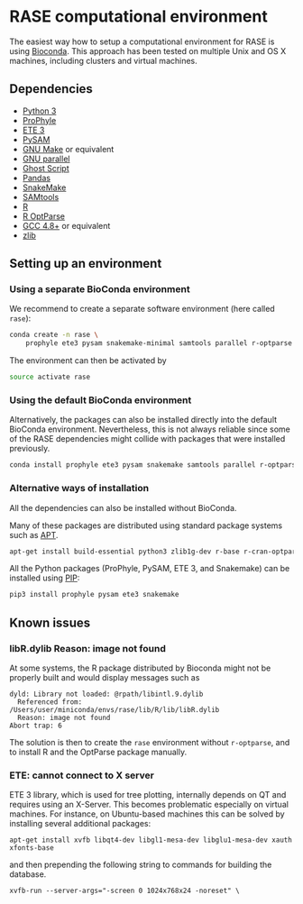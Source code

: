 # RASE computational environment

The easiest way how to setup a computational environment for RASE is using
[Bioconda](https://bioconda.github.io/). This approach has been tested on
multiple Unix and OS X machines, including clusters and virtual machines.

## Dependencies

* [Python 3](https://www.python.org/downloads/)
* [ProPhyle](http://prophyle.github.io)
* [ETE 3](http://etetoolkit.org/)
* [PySAM](https://github.com/pysam-developers/pysam)
* [GNU Make](https://www.gnu.org/software/make/) or equivalent
* [GNU parallel](https://www.gnu.org/software/parallel/)
* [Ghost Script](https://www.ghostscript.com/)
* [Pandas](https://pandas.pydata.org/)
* [SnakeMake](https://snakemake.readthedocs.io)
* [SAMtools](http://www.htslib.org/)
* [R](https://www.r-project.org/)
* [R OptParse](https://cran.r-project.org/web/packages/optparse/)
* [GCC 4.8+](https://gcc.gnu.org/) or equivalent
* [zlib](https://zlib.net/)


## Setting up an environment

### Using a separate BioConda environment

We recommend to create a separate software environment (here called `rase`):

```bash
conda create -n rase \
	prophyle ete3 pysam snakemake-minimal samtools parallel r-optparse pandas
```

The environment can then be activated by

```bash
source activate rase
```

### Using the default BioConda environment

Alternatively, the packages can also be installed directly into the default
BioConda environment. Nevertheless, this is not always reliable since some of
the RASE dependencies might collide with packages that were installed
previously.

```bash
conda install prophyle ete3 pysam snakemake samtools parallel r-optparse
```

### Alternative ways of installation

All the dependencies can also be installed without BioConda.

Many of these packages are distributed using standard package systems such as
[APT](https://wiki.debian.org/Apt).

```bash
apt-get install build-essential python3 zlib1g-dev r-base r-cran-optparse ghostscript
```

All the Python packages (ProPhyle, PySAM, ETE 3, and Snakemake) can be
installed using [PIP](https://pypi.org/project/pip/):

```bash
pip3 install prophyle pysam ete3 snakemake
```


## Known issues

### libR.dylib Reason: image not found

At some systems, the R package distributed by Bioconda might not be properly
built and would display messages such as

```
dyld: Library not loaded: @rpath/libintl.9.dylib
  Referenced from: /Users/user/miniconda/envs/rase/lib/R/lib/libR.dylib
  Reason: image not found
Abort trap: 6
```

The solution is then to create the `rase` environment without `r-optparse`, and
to install R and the OptParse package manually.

### ETE: cannot connect to X server

ETE 3 library, which is used for tree plotting, internally depends on QT and
requires using an X-Server. This becomes problematic especially on virtual
machines.  For instance, on Ubuntu-based machines this can be solved by
installing several additional packages:

```
apt-get install xvfb libqt4-dev libgl1-mesa-dev libglu1-mesa-dev xauth xfonts-base
```

and then prepending the following string to commands for building the database.
```
xvfb-run --server-args="-screen 0 1024x768x24 -noreset" \
```

